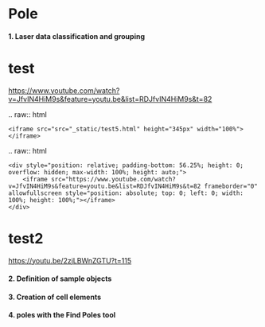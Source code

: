 # Pole
#### 1. Laser data classification and grouping

test
==============

https://www.youtube.com/watch?v=JfvIN4HiM9s&feature=youtu.be&list=RDJfvIN4HiM9s&t=82

.. raw:: html

    <iframe src="src="_static/test5.html" height="345px" width="100%"></iframe>


.. raw:: html

    <div style="position: relative; padding-bottom: 56.25%; height: 0; overflow: hidden; max-width: 100%; height: auto;">
        <iframe src="https://www.youtube.com/watch?v=JfvIN4HiM9s&feature=youtu.be&list=RDJfvIN4HiM9s&t=82 frameborder="0" allowfullscreen style="position: absolute; top: 0; left: 0; width: 100%; height: 100%;"></iframe>
    </div>
test2
==============
https://youtu.be/2zjLBWnZGTU?t=115

#### 2. Definition of sample objects
#### 3. Creation of cell elements
#### 4. poles with the Find Poles tool

